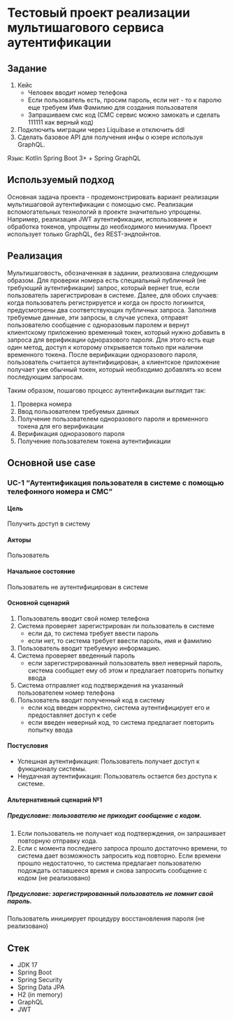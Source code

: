 # Тестовый проект реализации мультишагового сервиса аутентификации
## Задание
1. Кейс
   - Человек вводит номер телефона
   - Если пользователь есть, просим пароль, если нет - то к паролю еще требуем Имя Фамилию для создания пользователя
   - Запрашиваем смс код (СМС сервис можно замокать и сделать 111111 как верный код)
2. Подключить миграции через Liquibase и отключить ddl
3. Сделать базовое API для получения инфы о юзере используя GraphQL.

Язык: Kotlin
Spring Boot 3+ + Spring GraphQL

## Используемый подход
Основная задача проекта - продемонстрировать вариант реализации мультишаговой аутентификации с помощью смс. Реализации вспомогательных технологий в проекте значительно упрощены. Например, реализация JWT аутентификации, использование и обработка токенов, упрощены до необходимого минимума.
Проект использует только GraphQL, без REST-эндпойнтов.

## Реализация
Мультишаговость, обозначенная в задании, реализована следующим образом. 
Для проверки номера есть специальный публичный (не требующий аутентификации) запрос, который вернет true, если пользователь зарегистрирован в системе.
Далее, для обоих случаев: когда пользователь регистрируется и когда он просто логинится, предусмотрены два соответствующих публичных запроса. Заполнив требуемые данные, эти запросы, в случае успеха, отправят пользователю сообщение с одноразовым паролем и вернут клиентскому приложению временный токен, который нужно добавить в запроса для  верификации одноразового пароля. Для этого есть еще один метод, доступ к которому открывается только при наличии временного токена.
После верификации одноразового пароля, пользователь считается аутентифицирован, а клиентское приложение получает уже обычный токен, который необходимо добавлять ко всем последующим запросам.

Таким образом, пошагово процесс аутентификации выглядит так:
1. Проверка номера
2. Ввод пользователем требуемых данных
3. Получение пользователем одноразового пароля и временного токена для его верификации
4. Верификация одноразового пароля
5. Получение пользователем токена аутентификации

## Основной use case

### UC-1 “Аутентификация пользователя в системе с помощью телефонного номера и СМС”
#### Цель
Получить доступ в систему
#### Акторы
Пользователь
#### Начальное состояние
Пользователь не аутентифицирован в системе
#### Основной сценарий
1. Пользователь вводит свой номер телефона
2. Система проверяет зарегистрирован ли пользователь в системе
   - если да, то система требует ввести пароль
   - если нет, то система требует ввести пароль, имя и фамилию
3. Пользователь вводит требуемую информацию.
4. Система проверяет введенный пароль
   - если зарегистрированный пользователь ввел неверный пароль, система сообщает ему об этом и предлагает повторить попытку ввода
5. Система отправляет код подтверждения на указанный пользователем номер телефона
6. Пользователь вводит полученный код в систему
   - если код введен корректно, система аутентифицирует его и предоставляет доступ к себе
   - если введен неверный код, то система предлагает повторить попытку ввода 
#### Постусловия
- Успешная аутентификация: Пользователь получает доступ к функционалу системы.
- Неудачная аутентификация: Пользователь остается без доступа к системе.
#### Альтернативный сценарий №1
##### Предусловие: пользователю не приходит сообщение с кодом. 
1. Если пользователь не получает код подтверждения, он запрашивает повторную отправку кода.
2. Если с момента последнего запроса прошло достаточно времени, то система дает возможность запросить код повторно. Если времени прошло недостаточно, то система предлагает пользователю подождать оставшееся время и снова запросить сообщение с кодом (не реализовано)
##### Предусловие: зарегистрированный пользователь не помнит свой пароль. 
Пользователь инициирует процедуру восстановления пароля (не реализовано)

## Стек
- JDK 17
- Spring Boot
- Spring Security
- Spring Data JPA
- H2 (in memory)
- GraphQL
- JWT
